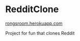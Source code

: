 # RedditClone

[rongsroom.herokuapp.com](www.rongsroom.herokuapp.com)

Project for fun that clones Reddit
